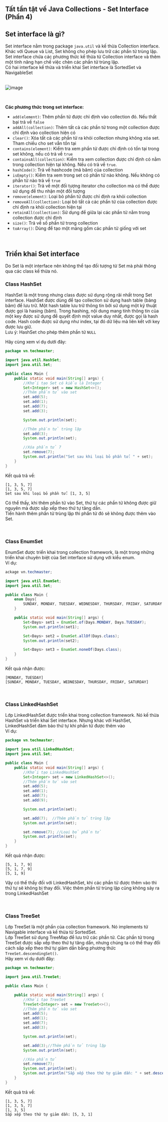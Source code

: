## Tất tần tật về Java Collections - Set Interface (Phần 4)

## Set interface là gì?

Set interface nằm trong package `java.util` và kế thừa Collection interface. Khác với Queue và List, Set không cho phép lưu trữ các phần tử trùng lặp. Set interface chứa các phương thức kế thừa từ Collection interface và thêm một tính năng hạn chế việc chèn các phần tử trùng lặp.  
Có hai interface kế thừa và triển khai Set interface là SortedSet và NavigableSet  
</br> 

![image](image/set_interface.png)

</br> 

**Các phương thức trong set interface:**  
- `add(element)`: Thêm phần tử được chỉ định vào collection đó. Nếu thất bại trả về `false`
- `addAll(collection)`: Thêm tất cả các phần tử trong một collection được chỉ định vào collection hiện có
- `clear()`: Xóa tất cả các phần tử ra khỏi collection nhưng không xóa set. Tham chiếu cho set vẫn tồn tại
- `contains(element)`: Kiểm tra xem phần tử được chỉ định có tồn tại trong set không, nếu có trả về `true`
- `containsAll(collection)`: Kiểm tra xem collection được chỉ định có nằm trong collection hiện tại không. Nếu có trả về `true`.
- `hashCode()`: Trả về hashcode (mã băm) của collection
- `isEmpty()`: Kiểm tra xem trong set có phần tử nào không. Nếu không có phần tử nào trả về `true`
- `iterator()`: Trả về một đối tượng iterator cho collection mà có thể được sử dụng để thu nhận một đối tượng
- `remove(element)`: Loại bỏ phần tử được chỉ định ra khỏi collection
- `removeAll(collection)`: Loại bỏ tất cả các phần tử của collection được chỉ định ra khỏi collection hiện tại
- `retainAll(collection)`: Sử dụng để giữa lại các phần tử nằm trong collection được chỉ định 
- `size()`: Trả về số phần tử trong collection
- `toArray()`: Dùng để tạo một mảng gồm các phần tử giống với set

</br>

## Triển khai Set interface
Do Set là một interface nên không thể tạo đối tượng từ Set mà phải thông qua các class kế thừa nó.

### Class HashSet
HashSet là một trong nhưng class được sử dụng rộng rãi nhất trong Set interface. HashSet được dùng để tạo collection sử dụng hash table (bảng băm) để lưu trữ. 
Một hash table lưu trữ thông tin bởi sử dụng một kỹ thuật được gọi là hasing (băm). Trong hashing, nội dung mang tính thông tin của một key được sử dụng để quyết định một value duy nhất, được gọi là hash code. Hash code được sử dụng như index, tại đó dữ liệu mà liên kết với key được lưu giữ.  
Lưu ý: HashSet cho phép thêm phần tử `NULL`  

Hãy cùng xem ví dụ dưới đây:  
```java
package vn.techmaster;

import java.util.HashSet;
import java.util.Set;

public class Main {
    public static void main(String[] args) {
        //Khởi tạo Set có kiểu là Integer
        Set<Integer> set = new HashSet<>();
        //Thêm phần tử vào set
        set.add(5);
        set.add(1);
        set.add(7);
        set.add(3);

        System.out.println(set);

        //Thêm phần tử trùng lặp
        set.add(3);
        System.out.println(set);

        //Xóa phần tử 7
        set.remove(7);
        System.out.println("Set sau khi loại bỏ phần tử: " + set);
    }
}
```

Kết quả trả về: 
```
[1, 3, 5, 7]
[1, 3, 5, 7]
Set sau khi loại bỏ phần tử: [1, 3, 5]
```

Có thể thấy, khi thêm phần tử vào Set, thứ tự các phần tử không được giữ nguyên mà được sắp xếp theo thứ tự tăng dần.  
Tiến hành thêm phần tử trùng lặp thì phần tử đó sẽ không được thêm vào Set.  

<br/>

### Class EnumSet

EnumSet được triển khai trong collection framework, là một trong những triển khai chuyên biệt của Set interface sử dụng với kiểu enum.   
Ví dụ:  
```java
ackage vn.techmaster;

import java.util.EnumSet;
import java.util.Set;

public class Main {
    enum Days{
        SUNDAY, MONDAY, TUESDAY, WEDNESDAY, THURSDAY, FRIDAY, SATURDAY
    }

    public static void main(String[] args) {
        Set<Days> set1 = EnumSet.of(Days.MONDAY, Days.TUESDAY);
        System.out.println(set1);

        Set<Days> set2 = EnumSet.allOf(Days.class);
        System.out.println(set2);

        Set<Days> set3 = EnumSet.noneOf(Days.class);
    }
}
```

Kết quả nhận được:
```
[MONDAY, TUESDAY]
[SUNDAY, MONDAY, TUESDAY, WEDNESDAY, THURSDAY, FRIDAY, SATURDAY]
```

<br/>  

### Class LinkedHashSet
Lớp LinkedHashSet được triển khai trong collection framework. Nó kế thừa HashSet và triển khai Set interface. Nhưng khác với HashSet, LinkedHashSet đảm bảo thứ tự khi phần tử được thêm vào   
Ví dụ:  
```java
package vn.techmaster;

import java.util.LinkedHashSet;
import java.util.Set;

public class Main {
    public static void main(String[] args) {
        //Khởi tạo LinkedHashSet
        Set<Integer> set = new LinkedHashSet<>();
        //Thêm phần tử vào set
        set.add(5);
        set.add(1);
        set.add(7);
        set.add(9);

        System.out.println(set);

        set.add(7);  //Thêm phần tử trùng lặp
        System.out.println(set);

        set.remove(7); //Loại bỏ phần tử
        System.out.println(set);
    }
}
```

Kết quả nhận được:  
```
[5, 1, 7, 9]
[5, 1, 7, 9]
[5, 1, 9]
``` 

Vậy có thể thấy đối với LinkedHashSet, khi các phần tử được thêm vào thì thứ tự sẽ không bị thay đổi. Việc thêm phần tử trùng lặp cũng không sảy ra trong LinkedHashSet  

<br/>  

### Class TreeSet  
Lớp TreeSet là một phần của collection framework. Nó implements từ Navigable interface và kế thừa từ SortedSet.  
Lớp TreeSet sử dụng TreeMap để lưu trữ các phần tử. Các phần tử trong TreeSet được sắp xếp theo thứ tự tăng dần, nhưng chúng ta có thể thay đổi cách sắp xếp theo thứ tự giảm dần bằng phương thức `TreeSet.descendingSet()`.   
Hãy xem ví dụ dưới đây:  
```java
package vn.techmaster;

import java.util.TreeSet;

public class Main {

    public static void main(String[] args) {
        //Khởi tạo TreeSet
        TreeSet<Integer> set = new TreeSet<>();
        //Thêm phần tử vào set
        set.add(5);
        set.add(1);
        set.add(7);
        set.add(3);

        System.out.println(set);

        set.add(3);//Thêm phần tử trùng lặp
        System.out.println(set);

        //Xóa phần tử
        set.remove(7);
        System.out.println(set);
        System.out.println("Sắp xếp theo thứ tự giảm dần: " + set.descendingSet());
    }
}
```

Kết quả trả về:  
```
[1, 3, 5, 7]
[1, 3, 5, 7]
[1, 3, 5]
Sắp xếp theo thứ tự giảm dần: [5, 3, 1]
```